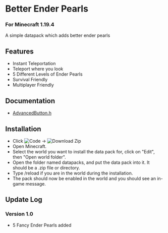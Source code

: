 # Better Ender Pearls
### For Minecraft 1.19.4
A simple datapack which adds better ender pearls

## Features
* Instant Teleportation
* Teleport where you look
* 5 Different Levels of Ender Pearls
* Survival Friendly
* Multiplayer Friendly

## Documentation
* [AdvancedButton.h](https://github.com/TechnoBro03/AdvancedButton/tree/main/src/AdvancedButton.h)

## Installation
* Click ![Code](https://i.ibb.co/2tTwMyX/Code.png) -> ![Download Zip](https://i.ibb.co/Kxyb6mh/download.png)
* Open Minecraft.
* Select the world you want to install the data pack for, click on "Edit", then "Open world folder".
* Open the folder named datapacks, and put the data pack into it. It should be a .zip file or directory.
* Type /reload if you are in the world during the installation.
* The pack should now be enabled in the world and you should see an in-game message.

## Update Log
### Version 1.0
* 5 Fancy Ender Pearls added
